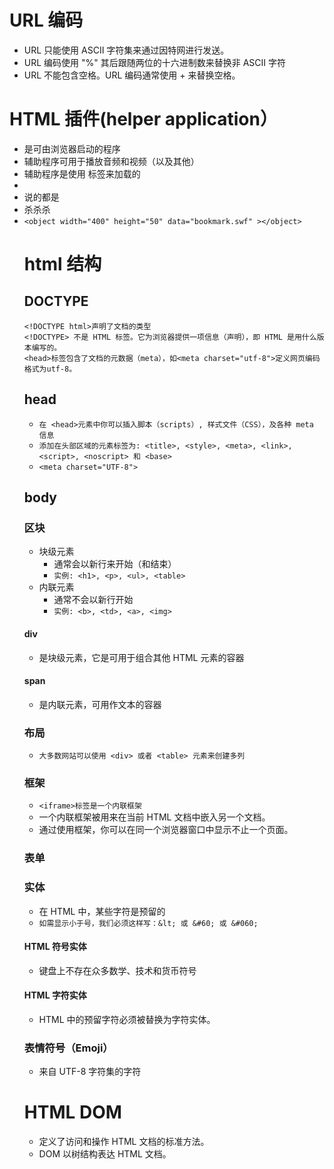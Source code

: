 # URL 编码
- URL 只能使用 ASCII 字符集来通过因特网进行发送。
- URL 编码使用 "%" 其后跟随两位的十六进制数来替换非 ASCII 字符
- URL 不能包含空格。URL 编码通常使用 + 来替换空格。

# HTML 插件(helper application）
- 是可由浏览器启动的程序
- 辅助程序可用于播放音频和视频（以及其他）
- 辅助程序是使用 <object> 标签来加载的
- 
- 说的都是
- 杀杀杀
-  `<object width="400" height="50" data="bookmark.swf" ></object>`

# html 结构
## DOCTYPE
```
<!DOCTYPE html>声明了文档的类型
<!DOCTYPE> 不是 HTML 标签。它为浏览器提供一项信息（声明），即 HTML 是用什么版本编写的。
<head>标签包含了文档的元数据（meta），如<meta charset="utf-8">定义网页编码格式为utf-8。
```

## head
- `在 <head>元素中你可以插入脚本（scripts）, 样式文件（CSS），及各种 meta 信息`
- `添加在头部区域的元素标签为: <title>, <style>, <meta>, <link>, <script>, <noscript> 和 <base>`
- `<meta charset="UTF-8">`

## body

### 区块
- 块级元素
    - 通常会以新行来开始（和结束）
    - `实例: <h1>, <p>, <ul>, <table>`
- 内联元素
    - 通常不会以新行开始
    - `实例: <b>, <td>, <a>, <img>`

#### div
- 是块级元素，它是可用于组合其他 HTML 元素的容器
#### span
- 是内联元素，可用作文本的容器

### 布局
- `大多数网站可以使用 <div> 或者 <table> 元素来创建多列`

### 框架
- `<iframe>标签是一个内联框架`
- 一个内联框架被用来在当前 HTML 文档中嵌入另一个文档。
- 通过使用框架，你可以在同一个浏览器窗口中显示不止一个页面。

### 表单

### 实体
- 在 HTML 中，某些字符是预留的
- `如需显示小于号，我们必须这样写：&lt; 或 &#60; 或 &#060;`
#### HTML 符号实体
- 键盘上不存在众多数学、技术和货币符号
#### HTML 字符实体
- HTML 中的预留字符必须被替换为字符实体。

### 表情符号（Emoji）
- 来自 UTF-8 字符集的字符

# HTML DOM 
- 定义了访问和操作 HTML 文档的标准方法。 
- DOM 以树结构表达 HTML 文档。

